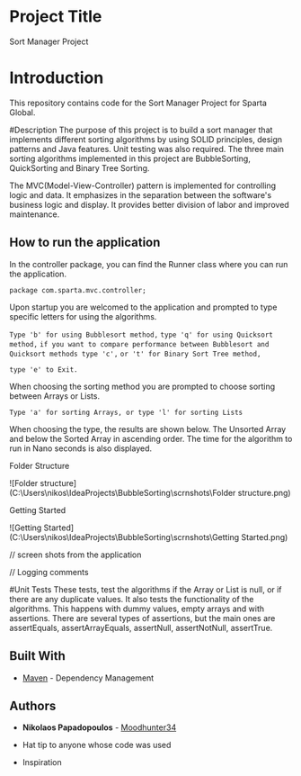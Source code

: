 



# Project Title

Sort Manager Project

# Introduction

This repository contains code for the Sort Manager Project for Sparta Global.

#Description
The purpose of this project is to build a sort manager that implements different sorting algorithms by using SOLID principles, design patterns and Java features. Unit testing was also required.
The three main sorting algorithms implemented in this project are BubbleSorting, QuickSorting and Binary Tree Sorting.


The MVC(Model-View-Controller) pattern is implemented for controlling logic and data. It emphasizes in the separation between the software's business logic and display. It provides better division of labor and improved maintenance.



## How to run the application

In the controller package, you can find the Runner class where you can run the application.

```
package com.sparta.mvc.controller;
```
Upon startup you are welcomed to the application and prompted to type specific letters for using the algorithms.

`Type 'b' for using Bubblesort method,`
`type 'q' for using Quicksort method,`
`if you want to compare performance between Bubblesort and Quicksort methods type 'c',`
`or 't' for Binary Sort Tree method,`

`type 'e' to Exit.`

When choosing the sorting method you are prompted to choose sorting between Arrays or Lists.

`Type 'a' for sorting Arrays, or type 'l' for sorting Lists`

When choosing the type, the results are shown below. The Unsorted Array and below the Sorted Array in ascending order. The time for the algorithm to run in Nano seconds is also displayed.



Folder Structure

![Folder structure](C:\Users\nikos\IdeaProjects\BubbleSorting\scrnshots\Folder structure.png)





Getting Started

![Getting Started](C:\Users\nikos\IdeaProjects\BubbleSorting\scrnshots\Getting Started.png)

// screen shots from the application

// Logging comments

#Unit Tests
These tests, test the algorithms if the Array or List is null, or if there are any duplicate values. It also tests
the functionality of the algorithms. This happens with dummy values, empty arrays and with assertions.
There are several types of assertions, but the main ones are assertEquals, assertArrayEquals, assertNull, assertNotNull, assertTrue.


## Built With
* [Maven](https://maven.apache.org/) - Dependency Management

## Authors
* **Nikolaos Papadopoulos** - [Moodhunter34](https://github.com/Moodhunter34)

* Hat tip to anyone whose code was used
* Inspiration


